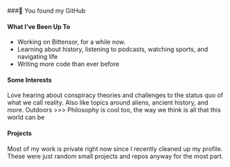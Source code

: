 ###👋 You found my GitHub

#### What I’ve Been Up To

- Working on Bittensor, for a while now.
- Learning about history, listening to podcasts, watching sports, and navigating life
- Writing more code than ever before

#### Some Interests

Love hearing about conspiracy theories and challenges to the status quo of what we call reality. Also like topics around aliens, ancient history, and more.
Outdoors >>>
Philosophy is cool too, the way we think is all that this world can be

#### Projects
Most of my work is private right now since I recently cleaned up my profile. These were just random small projects and repos anyway for the most part.
